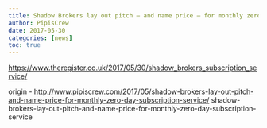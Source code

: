```yaml
---
title: Shadow Brokers lay out pitch – and name price – for monthly zero-day subscription service
author: PipisCrew
date: 2017-05-30
categories: [news]
toc: true
---
```


https://www.theregister.co.uk/2017/05/30/shadow_brokers_subscription_service/

origin - http://www.pipiscrew.com/2017/05/shadow-brokers-lay-out-pitch-and-name-price-for-monthly-zero-day-subscription-service/ shadow-brokers-lay-out-pitch-and-name-price-for-monthly-zero-day-subscription-service